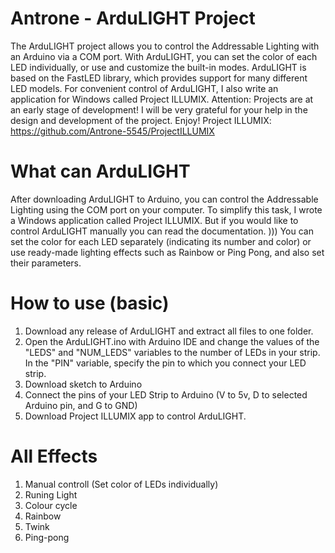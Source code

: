 # Antrone - ArduLIGHT Project
The ArduLIGHT project allows you to control the Addressable Lighting with an Arduino via a COM port. With ArduLIGHT, you can set the color of each LED individually, or use and customize the built-in modes. ArduLIGHT is based on the FastLED library, which provides support for many different LED models. For convenient control of ArduLIGHT, I also write an application for Windows called Project ILLUMIX.
Attention: Projects are at an early stage of development! I will be very grateful for your help in the design and development of the project. Enjoy!
Project ILLUMIX: https://github.com/Antrone-5545/ProjectILLUMIX

# What can ArduLIGHT
After downloading ArduLIGHT to Arduino, you can control the Addressable Lighting using the COM port on your computer. To simplify this task, I wrote a Windows application called Project ILLUMIX. But if you would like to control ArduLIGHT manually you can read the documentation. )))
You can set the color for each LED separately (indicating its number and color) or use ready-made lighting effects such as Rainbow or Ping Pong, and also set their parameters.

# How to use (basic)
1)	Download any release of ArduLIGHT and extract all files to one folder.
2)	Open the ArduLIGHT.ino with Arduino IDE and change the values of the "LEDS" and "NUM_LEDS" variables to the number of LEDs in your strip. In the "PIN" variable, specify the pin to which you connect your LED strip.
3)	Download sketch to Arduino
4)	Connect the pins of your LED Strip to Arduino (V to 5v, D to selected Arduino pin, and G to GND)
5) Download Project ILLUMIX app to control ArduLIGHT.

# All Effects
1) Manual controll (Set color of LEDs individually)
2) Runing Light
3) Colour cycle
4) Rainbow
5) Twink
6) Ping-pong
